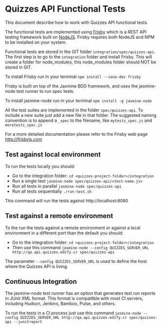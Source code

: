 Quizzes API Functional Tests
=============
This document describe how to work with Quizzes API functional tests.

The functional tests are implemented using [Frisby](http://frisbyjs.com) which is a REST API testing framework built on [NodeJS](https://nodejs.org). Frisby requires both NodeJS and NPM to be installed on your system.

Functional tests are stored in the GIT folder `integration/spec/quizzes-api`. The first step is to go to the `integration` folder and install Frisby. This will create a folder for node_modules, this node_modules folder should NOT be stored in GIT.

To install Frisby run in your terminal `npm install --save-dev frisby`

Frisby is built on top of the Jasmine BDD framework, and uses the jasmine-node test runner to run spec tests.

To install jasmine-node run in your terminal `npm install -g jasmine-node`

All the test suites are implemented in the folder `spec/quizzes-api`. To include a new suite just add a new file in that folder. The suggested naming convention is to append a `_spec` to the filename, like `mytests_spec.js` and `moretests_spec.js`

For a more detailed documentation please refer to the Frisby web page http://frisbyjs.com

## Test against local environment
To run the tests locally you should:
* Go to the integration folder: `cd <quizzes-project-folder>/integration`
* Run a single test `jasmine-node spec/quizzes-api/<test-name.js>`
* Run all tests in parallel `jasmine-node spec/quizzes-api`
* Run all tests sequentially `./run-test.sh`

This command will run the tests against http://localhost:8080

## Test against a remote environment
To the run the tests against a remote environment or against a local environment in a different port than the default you should:
* Go to the integration folder: `cd <quizzes-project-folder>/integration`
* Then use this command 
`jasmine-node --config QUIZZES_SERVER_URL http://qa.api.quizzes.edify.cr spec/quizzes-api`

The parameter `--config QUIZZES_SERVER_URL` is used to define the host where the Quizzes API is living.

## Continuous Integration
The jasmine-node test runner has an option that generates test run reports in JUnit XML format. This format is compaitlble with most CI servers, including Hudson, Jenkins, Bamboo, Pulse, and others.

To run the tests in a CI process just use this command `jasmine-node --config QUIZZES_SERVER_URL http://qa.api.quizzes.edify.cr spec/quizzes-api --junitreport`